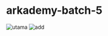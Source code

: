 # arkademy-batch-5
![utama](https://user-images.githubusercontent.com/52735196/61994631-39f69880-b0a7-11e9-9ed5-07e736519563.png)
![add](https://user-images.githubusercontent.com/52735196/61994644-61e5fc00-b0a7-11e9-8620-aa571a45b82b.png)
